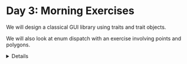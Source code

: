 # Day 3: Morning Exercises

We will design a classical GUI library using traits and trait objects.

We will also look at enum dispatch with an exercise involving points and polygons.

<details>

After looking at the exercises, you can look at the [solutions] provided.

[solutions]: solutions.md

</details>
